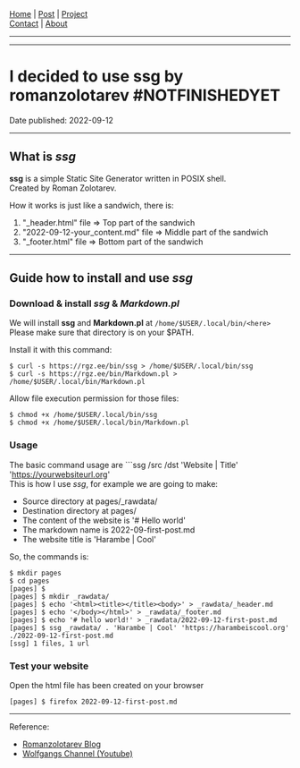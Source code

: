 <nav>
<a href="../index.html">Home</a>
|
<a href="../post.html">Post</a>
|
<a href="../project.html">Project</a>
<nav class="div-right">
<a href="../contact.html">Contact</a>
|
<a href="../about.html">About</a>
</nav>
</nav>
</header>
<hr><hr>
<main>
<!-- Your Content Start After This Line -->


# I decided to use ssg by romanzolotarev #NOTFINISHEDYET

Date published: 2022-09-12

---

## What is *ssg*

**ssg** is a simple Static Site Generator written in POSIX shell.  
Created by Roman Zolotarev.  

How it works is just like a sandwich, there is:  

1. "_header.html" file 			=> Top part of the sandwich  
2. "2022-09-12-your_content.md" file 	=> Middle part of the sandwich  
3. "_footer.html" file 			=> Bottom part of the sandwich  

---

## Guide how to install and use *ssg*  

### Download & install *ssg* & *Markdown.pl*  

We will install **ssg** and **Markdown.pl** at ```/home/$USER/.local/bin/<here>```  
Please make sure that directory is on your $PATH.  

Install it with this command:  

```  
$ curl -s https://rgz.ee/bin/ssg > /home/$USER/.local/bin/ssg  
$ curl -s https://rgz.ee/bin/Markdown.pl > /home/$USER/.local/bin/Markdown.pl  
```

Allow file execution permission for those files:  

```  
$ chmod +x /home/$USER/.local/bin/ssg  
$ chmod +x /home/$USER/.local/bin/Markdown.pl  
```

### Usage  

The basic command usage are ```ssg /src /dst 'Website | Title' 'https://yourwebsiteurl.org'  
This is how I use *ssg*, for example we are going to make:

* Source directory at pages/_rawdata/
* Destination directory at pages/
* The content of the website is '# Hello world'
* The markdown name is 2022-09-first-post.md
* The website title is 'Harambe | Cool'

So, the commands is:

```
$ mkdir pages 
$ cd pages
[pages] $ 
[pages] $ mkdir _rawdata/
[pages] $ echo '<html><title></title><body>' > _rawdata/_header.md
[pages] $ echo '</body></html>' > _rawdata/_footer.md
[pages] $ echo '# hello world!' > _rawdata/2022-09-12-first-post.md
[pages] $ ssg _rawdata/ . 'Harambe | Cool' 'https://harambeiscool.org'
./2022-09-12-first-post.md
[ssg] 1 files, 1 url
```

### Test your website
 
Open the html file has been created on your browser

```
[pages] $ firefox 2022-09-12-first-post.md
```
---

Reference:  
* [Romanzolotarev Blog](https://romanzolotarev.com/ssg.html)  
* [Wolfgangs Channel (Youtube)](https://www.youtube.com/watch?v=N_ttw2Dihn8)  
